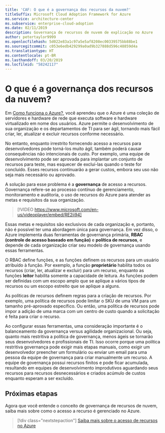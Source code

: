 ```yaml
---
title: 'CAF: O que é a governança dos recursos da nuvem?'
titleSuffix: Microsoft Cloud Adoption Framework for Azure
ms.service: architecture-center
ms.subservice: enterprise-cloud-adoption
ms.date: 02/11/2019
description: Governança de recursos de nuvem de explicação no Azure
author: petertaylor9999
ms.openlocfilehash: 5d022e83a1c97a5e5af8208ec00339575bb88be1
ms.sourcegitcommit: c053e6edb429299a0ad9b327888d596c48859d4a
ms.translationtype: HT
ms.contentlocale: pt-BR
ms.lasthandoff: 03/20/2019
ms.locfileid: "58242117"
---
```

<!-- markdownlint-disable MD026 -->

# <a name="what-is-cloud-resource-governance"></a>O que é a governança dos recursos da nuvem?

Em [Como funciona o Azure?](what-is-azure.md), você aprendeu que o Azure é uma coleção de servidores e hardware de rede que executa software e hardware virtualizado em nome dos usuários. Azure permite o desenvolvimento de sua organização e os departamentos de TI para ser ágil, tornando mais fácil criar, ler, atualizar e excluir recursos conforme necessário.

No entanto, enquanto irrestrito fornecendo acesso a recursos para desenvolvedores pode torná-los muito ágil, também poderá causar consequências não intencionais de custo. Por exemplo, uma equipe de desenvolvimento pode ser aprovada para implantar um conjunto de recursos para teste, mas esquecer de excluí-las quando o teste for concluído. Esses recursos continuarão a gerar custos, embora seu uso não seja mais necessário ou aprovado.

A solução para esse problema é a **governança** de acesso a recursos. Governança refere-se ao processo contínuo de gerenciamento, monitoramento e auditoria, o uso de recursos do Azure para atender as metas e requisitos da sua organização.

<!-- markdownlint-disable MD034 -->

> [!VIDEO https://www.microsoft.com/en-us/videoplayer/embed/RE2ii94]

<!-- markdownlint-enable MD034 -->

Essas metas e requisitos são exclusivos de cada organização e, portanto, não é possível ter uma abordagem única para governança. Em vez disso, o Azure implementa duas ferramentas de governança primária, **RBAC (controle de acesso baseado em função)** e **política de recursos**, e depende de cada organização criar seu modelo de governança usando essas ferramentas.

O RBAC define funções, e as funções definem os recursos para um usuário atribuído à função. Por exemplo, a função **proprietário** habilita todos os recursos (criar, ler, atualizar e excluir) para um recurso, enquanto as funções **leitor** habilita somente a capacidade de leitura. As funções podem ser definidas com um escopo amplo que se aplique a vários tipos de recursos ou um escopo estreito que se aplique a alguns.

As políticas de recursos definem regras para a criação de recursos. Por exemplo, uma política de recursos pode limitar o SKU de uma VM para um tamanho pré-aprovado específico. Ou então, uma política de recursos pode impor a adição de uma marca com um centro de custo quando a solicitação é feita para criar o recurso.

Ao configurar essas ferramentas, uma consideração importante é o balanceamento da governança versus agilidade organizacional. Ou seja, quanto mais restritiva a política de governança, menos ágeis se tornarão seus desenvolvedores e profissionais de TI. Isso ocorre porque uma política restritiva governança pode exigir mais etapas manuais, como exigir um desenvolvedor preencher um formulário ou enviar um email para uma pessoa da equipe de governança para criar manualmente um recurso. A equipe de governança possui recursos finitos e pode ficar acumulada, resultando em equipes de desenvolvimento improdutivos aguardando seus recursos para recursos desnecessários e criados acúmulo de custos enquanto esperam a ser excluído.

## <a name="next-steps"></a>Próximas etapas

Agora que você entende o conceito de governança de recursos de nuvem, saiba mais sobre como o acesso a recurso é gerenciado no Azure.

> [!div class="nextstepaction"]
> [Saiba mais sobre o acesso de recursos no Azure](azure-resource-access.md)
